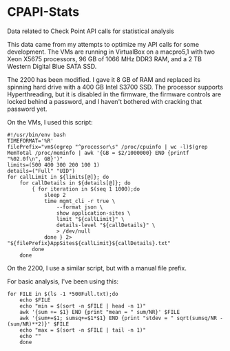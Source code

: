 # CPAPI-Stats
Data related to Check Point API calls for statistical analysis

This data came from my attempts to optimize my API calls for some development. The VMs are running in VirtualBox on a macpro5,1 with two Xeon X5675 processors, 96 GB of 1066 MHz DDR3 RAM, and a 2 TB Western Digital Blue SATA SSD.

The 2200 has been modified. I gave it 8 GB of RAM and replaced its spinning hard drive with a 400 GB Intel S3700 SSD. The processor supports Hyperthreading, but it is disabled in the firmware, the firmware controls are locked behind a password, and I haven't bothered with cracking that password yet.

On the VMs, I used this script:
```
#!/usr/bin/env bash
TIMEFORMAT='%R'
filePrefix="vm$(egrep "^processor\s" /proc/cpuinfo | wc -l)$(grep MemTotal /proc/meminfo | awk '{GB = $2/1000000} END {printf "%02.0f\n", GB}')"
limits=(500 400 300 200 100 1)
details=("Full" "UID")
for callLimit in ${limits[@]}; do
	for callDetails in ${details[@]}; do
		{ for iteration in $(seq 1 1000);do
			sleep 2
			time mgmt_cli -r true \
				--format json \
				show application-sites \
				limit "${callLimit}" \
				details-level "${callDetails}" \
				> /dev/null
			done } 2> "${filePrefix}AppSites${callLimit}${callDetails}.txt"
		done
	done
```

On the 2200, I use a similar script, but with a manual file prefix.

For basic analysis, I've been using this:
```
for FILE in $(ls -1 *500Full.txt);do
	echo $FILE
	echo "min = $(sort -n $FILE | head -n 1)"
	awk '{sum += $1} END {print "mean = " sum/NR}' $FILE
	awk '{sum+=$1; sumsq+=$1*$1} END {print "stdev = " sqrt(sumsq/NR - (sum/NR)**2)}' $FILE
	echo "max = $(sort -n $FILE | tail -n 1)"
	echo ""
	done
```
